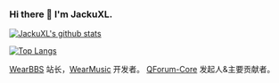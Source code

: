 ### Hi there 👋   I'm JackuXL.

[![JackuXL's github stats](https://github-readme-stats.vercel.app/api?username=JackuXL)](https://github.com/JackuXL/github-readme-stats)

[![Top Langs](https://github-readme-stats.vercel.app/api/top-langs/?username=JackuXL&layout=compact)](https://github.com/anuraghazra/github-readme-stats)

[WearBBS](https://wearbbs.cn) 站长，[WearMusic](https://wmusic.wearbbs.cn) 开发者。
[QForum-Core](https://github.com/Project-QForum/QForum-Core) 发起人&主要贡献者。
